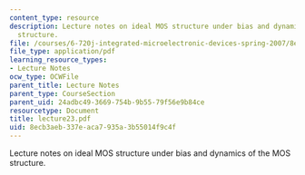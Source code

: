 ```yaml
---
content_type: resource
description: Lecture notes on ideal MOS structure under bias and dynamics of the MOS
  structure.
file: /courses/6-720j-integrated-microelectronic-devices-spring-2007/8ecb3aeb337eaca7935a3b55014f9c4f_lecture23.pdf
file_type: application/pdf
learning_resource_types:
- Lecture Notes
ocw_type: OCWFile
parent_title: Lecture Notes
parent_type: CourseSection
parent_uid: 24adbc49-3669-754b-9b55-79f56e9b84ce
resourcetype: Document
title: lecture23.pdf
uid: 8ecb3aeb-337e-aca7-935a-3b55014f9c4f
---
```

Lecture notes on ideal MOS structure under bias and dynamics of the MOS structure.

